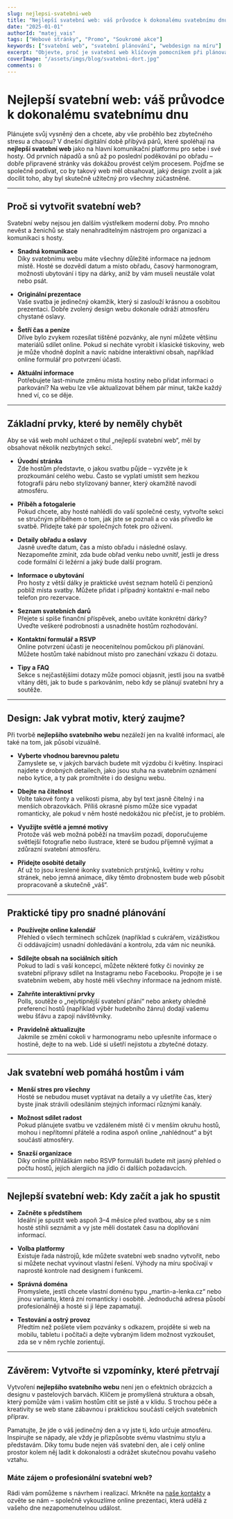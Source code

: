 ```yaml
---
slug: nejlepsi-svatebni-web
title: "Nejlepší svatební web: váš průvodce k dokonalému svatebnímu dnu"
date: "2025-01-01"
authorId: "matej_vais"
tags: ["Webové stránky", "Promo", "Soukromé akce"]
keywords: ["svatební web", "svatební plánování", "webdesign na míru"]
excerpt: "Objevte, proč je svatební web klíčovým pomocníkem při plánování vašeho velkého dne, a inspirujte se tipy na originální design a praktický obsah."
coverImage: "/assets/imgs/blog/svatebni-dort.jpg"
comments: 0
---
```


# Nejlepší svatební web: váš průvodce k dokonalému svatebnímu dnu

Plánujete svůj vysněný den a chcete, aby vše proběhlo bez zbytečného stresu a chaosu? V dnešní digitální době přibývá párů, které spoléhají na **nejlepší svatební web** jako na hlavní komunikační platformu pro sebe i své hosty. Od prvních nápadů a snů až po poslední poděkování po obřadu – dobře připravené stránky vás dokážou provést celým procesem. Pojďme se společně podívat, co by takový web měl obsahovat, jaký design zvolit a jak docílit toho, aby byl skutečně užitečný pro všechny zúčastněné.

---

## Proč si vytvořit svatební web?

Svatební weby nejsou jen dalším výstřelkem moderní doby. Pro mnoho nevěst a ženichů se staly nenahraditelným nástrojem pro organizaci a komunikaci s hosty.

- **Snadná komunikace**  
  Díky svatebnímu webu máte všechny důležité informace na jednom místě. Hosté se dozvědí datum a místo obřadu, časový harmonogram, možnosti ubytování i tipy na dárky, aniž by vám museli neustále volat nebo psát.

- **Originální prezentace**  
  Vaše svatba je jedinečný okamžik, který si zaslouží krásnou a osobitou prezentaci. Dobře zvolený design webu dokonale odráží atmosféru chystané oslavy.

- **Šetří čas a peníze**  
  Dříve bylo zvykem rozesílat tištěné pozvánky, ale nyní můžete většinu materiálů sdílet online. Pokud si necháte vyrobit i klasické tiskoviny, web je může vhodně doplnit a navíc nabídne interaktivní obsah, například online formulář pro potvrzení účasti.

- **Aktuální informace**  
  Potřebujete last-minute změnu místa hostiny nebo přidat informaci o parkování? Na webu lze vše aktualizovat během pár minut, takže každý hned ví, co se děje.

---

## Základní prvky, které by neměly chybět

Aby se váš web mohl ucházet o titul „nejlepší svatební web“, měl by obsahovat několik nezbytných sekcí.

- **Úvodní stránka**  
  Zde hostům představte, o jakou svatbu půjde – vyzvěte je k prozkoumání celého webu. Často se vyplatí umístit sem hezkou fotografii páru nebo stylizovaný banner, který okamžitě navodí atmosféru.

- **Příběh a fotogalerie**  
  Pokud chcete, aby hosté nahlédli do vaší společné cesty, vytvořte sekci se stručným příběhem o tom, jak jste se poznali a co vás přivedlo ke svatbě. Přidejte také pár společných fotek pro oživení.

- **Detaily obřadu a oslavy**  
  Jasně uveďte datum, čas a místo obřadu i následné oslavy. Nezapomeňte zmínit, zda bude obřad venku nebo uvnitř, jestli je dress code formální či ležérní a jaký bude další program.

- **Informace o ubytování**  
  Pro hosty z větší dálky je praktické uvést seznam hotelů či penzionů poblíž místa svatby. Můžete přidat i případný kontaktní e-mail nebo telefon pro rezervace.

- **Seznam svatebních darů**  
  Přejete si spíše finanční příspěvek, anebo uvítáte konkrétní dárky? Uveďte veškeré podrobnosti a usnadněte hostům rozhodování.

- **Kontaktní formulář a RSVP**  
  Online potvrzení účasti je neocenitelnou pomůckou při plánování. Můžete hostům také nabídnout místo pro zanechání vzkazu či dotazu.

- **Tipy a FAQ**  
  Sekce s nejčastějšími dotazy může pomoci objasnit, jestli jsou na svatbě vítány děti, jak to bude s parkováním, nebo kdy se plánují svatební hry a soutěže.

---

## Design: Jak vybrat motiv, který zaujme?

Při tvorbě **nejlepšího svatebního webu** nezáleží jen na kvalitě informací, ale také na tom, jak působí vizuálně.

- **Vyberte vhodnou barevnou paletu**  
  Zamyslete se, v jakých barvách budete mít výzdobu či květiny. Inspiraci najdete v drobných detailech, jako jsou stuha na svatebním oznámení nebo kytice, a ty pak promítněte i do designu webu.

- **Dbejte na čitelnost**  
  Volte takové fonty a velikosti písma, aby byl text jasně čitelný i na menších obrazovkách. Příliš okrasné písmo může sice vypadat romanticky, ale pokud v něm hosté nedokážou nic přečíst, je to problém.

- **Využijte světlé a jemné motivy**  
  Protože váš web možná poběží na tmavším pozadí, doporučujeme světlejší fotografie nebo ilustrace, které se budou příjemně vyjímat a zdůrazní svatební atmosféru.

- **Přidejte osobité detaily**  
  Ať už to jsou kreslené ikonky svatebních prstýnků, květiny v rohu stránek, nebo jemná animace, díky těmto drobnostem bude web působit propracovaně a skutečně „váš“.

---

## Praktické tipy pro snadné plánování

- **Používejte online kalendář**  
  Přehled o všech termínech schůzek (například s cukrářem, vizážistkou či oddávajícím) usnadní dohledávání a kontrolu, zda vám nic neuniká.

- **Sdílejte obsah na sociálních sítích**  
  Pokud to ladí s vaší koncepcí, můžete některé fotky či novinky ze svatební přípravy sdílet na Instagramu nebo Facebooku. Propojte je i se svatebním webem, aby hosté měli všechny informace na jednom místě.

- **Zahrňte interaktivní prvky**  
  Polls, soutěže o „nejvtipnější svatební přání“ nebo ankety ohledně preferencí hostů (například výběr hudebního žánru) dodají vašemu webu šťávu a zapojí návštěvníky.

- **Pravidelně aktualizujte**  
  Jakmile se změní cokoli v harmonogramu nebo upřesníte informace o hostině, dejte to na web. Lidé si ušetří nejistotu a zbytečné dotazy.

---

## Jak svatební web pomáhá hostům i vám

- **Menší stres pro všechny**  
  Hosté se nebudou muset vyptávat na detaily a vy ušetříte čas, který byste jinak strávili odesíláním stejných informací různými kanály.

- **Možnost sdílet radost**  
  Pokud plánujete svatbu ve vzdáleném místě či v menším okruhu hostů, mohou i nepřítomní přátelé a rodina aspoň online „nahlédnout“ a být součástí atmosféry.

- **Snazší organizace**  
  Díky online přihláškám nebo RSVP formuláři budete mít jasný přehled o počtu hostů, jejich alergiích na jídlo či dalších požadavcích.

---

## Nejlepší svatební web: Kdy začít a jak ho spustit

- **Začněte s předstihem**  
  Ideální je spustit web aspoň 3–4 měsíce před svatbou, aby se s ním hosté stihli seznámit a vy jste měli dostatek času na doplňování informací.

- **Volba platformy**  
  Existuje řada nástrojů, kde můžete svatební web snadno vytvořit, nebo si můžete nechat vyvinout vlastní řešení. Výhody na míru spočívají v naprosté kontrole nad designem i funkcemi.

- **Správná doména**  
  Promyslete, jestli chcete vlastní doménu typu „martin-a-lenka.cz“ nebo jinou variantu, která zní romanticky i osobitě. Jednoduchá adresa působí profesionálněji a hosté si ji lépe zapamatují.

- **Testování a ostrý provoz**  
  Předtím než pošlete všem pozvánky s odkazem, projděte si web na mobilu, tabletu i počítači a dejte vybraným lidem možnost vyzkoušet, zda se v něm rychle zorientují.

---

## Závěrem: Vytvořte si vzpomínky, které přetrvají

Vytvoření **nejlepšího svatebního webu** není jen o efektních obrázcích a designu v pastelových barvách. Klíčem je promyšlená struktura a obsah, který pomůže vám i vašim hostům cítit se jistě a v klidu. S trochou péče a kreativity se web stane zábavnou i praktickou součástí celých svatebních příprav.

Pamatujte, že jde o váš jedinečný den a vy jste ti, kdo určuje atmosféru. Inspirujte se nápady, ale vždy je přizpůsobte svému vlastnímu stylu a představám. Díky tomu bude nejen váš svatební den, ale i celý online prostor kolem něj ladit k dokonalosti a odrážet skutečnou povahu vašeho vztahu.

### Máte zájem o profesionální svatební web?
Rádi vám pomůžeme s návrhem i realizací. Mrkněte na [naše kontakty](/kontakty) a ozvěte se nám – společně vykouzlíme online prezentaci, která udělá z vašeho dne nezapomenutelnou událost.